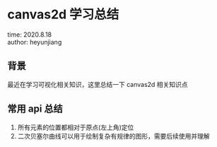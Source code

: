 # canvas2d 学习总结

time: 2020.8.18  
author: heyunjiang

## 背景

最近在学习可视化相关知识，这里总结一下 canvas2d 相关知识点

## 常用 api 总结

1. 所有元素的位置都相对于原点(左上角)定位
2. 二次贝塞尔曲线可以用于绘制复杂有规律的图形，需要后续使用并理解
